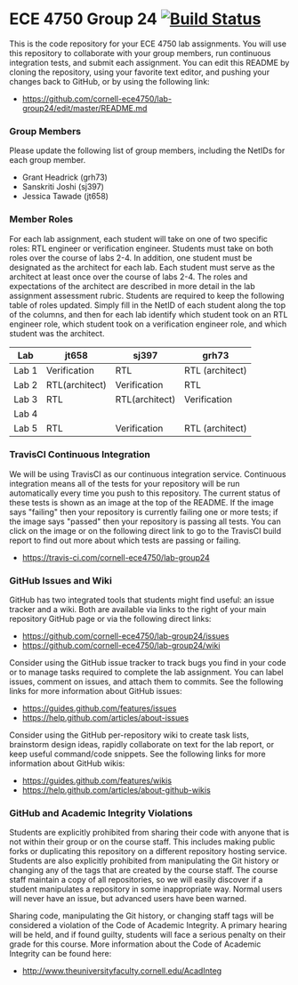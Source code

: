 
ECE 4750 Group 24 [![Build Status](https://travis-ci.com/cornell-ece4750/lab-group24.svg?token=sPjK7gKr2Tfez5Vg3KVJ&branch=master)](https://travis-ci.com/cornell-ece4750/lab-group24)
==========================================================================

This is the code repository for your ECE 4750 lab assignments. You will
use this repository to collaborate with your group members, run
continuous integration tests, and submit each assignment. You can edit
this README by cloning the repository, using your favorite text editor,
and pushing your changes back to GitHub, or by using the following link:

 * https://github.com/cornell-ece4750/lab-group24/edit/master/README.md

### Group Members

Please update the following list of group members, including the NetIDs
for each group member.

 * Grant Headrick (grh73)
 * Sanskriti Joshi (sj397)
 * Jessica Tawade (jt658)

### Member Roles

For each lab assignment, each student will take on one of two specific
roles: RTL engineer or verification engineer. Students must take on both
roles over the course of labs 2-4. In addition, one student must be
designated as the architect for each lab. Each student must serve as the
architect at least once over the course of labs 2-4. The roles and
expectations of the architect are described in more detail in the lab
assignment assessment rubric. Students are required to keep the following
table of roles updated. Simply fill in the NetID of each student along
the top of the columns, and then for each lab identify which student took
on an RTL engineer role, which student took on a verification engineer
role, and which student was the architect.

 Lab   | jt658        | sj397        | grh73
 ------|--------------|--------------|--------------
 Lab 1 | Verification | RTL          | RTL (architect)
 Lab 2 |RTL(architect)| Verification | RTL
 Lab 3 |      RTL     |RTL(architect)| Verification
 Lab 4 |              |              |
 Lab 5 |     RTL      | Verification |RTL (architect)

### TravisCI Continuous Integration

We will be using TravisCI as our continuous integration service.
Continuous integration means all of the tests for your repository will be
run automatically every time you push to this repository. The current
status of these tests is shown as an image at the top of the README. If
the image says "failing" then your repository is currently failing one or
more tests; if the image says "passed" then your repository is passing
all tests. You can click on the image or on the following direct link to
go to the TravisCI build report to find out more about which tests are
passing or failing.

 * https://travis-ci.com/cornell-ece4750/lab-group24

### GitHub Issues and Wiki

GitHub has two integrated tools that students might find useful: an issue
tracker and a wiki. Both are available via links to the right of your
main repository GitHub page or via the following direct links:

 * https://github.com/cornell-ece4750/lab-group24/issues
 * https://github.com/cornell-ece4750/lab-group24/wiki

Consider using the GitHub issue tracker to track bugs you find in your
code or to manage tasks required to complete the lab assignment. You can
label issues, comment on issues, and attach them to commits. See the
following links for more information about GitHub issues:

 * https://guides.github.com/features/issues
 * https://help.github.com/articles/about-issues

Consider using the GitHub per-repository wiki to create task lists,
brainstorm design ideas, rapidly collaborate on text for the lab report,
or keep useful command/code snippets. See the following links for more
information about GitHub wikis:

 * https://guides.github.com/features/wikis
 * https://help.github.com/articles/about-github-wikis

### GitHub and Academic Integrity Violations

Students are explicitly prohibited from sharing their code with anyone
that is not within their group or on the course staff. This includes
making public forks or duplicating this repository on a different
repository hosting service. Students are also explicitly prohibited from
manipulating the Git history or changing any of the tags that are created
by the course staff. The course staff maintain a copy of all
repositories, so we will easily discover if a student manipulates a
repository in some inappropriate way. Normal users will never have an
issue, but advanced users have been warned.

Sharing code, manipulating the Git history, or changing staff tags will
be considered a violation of the Code of Academic Integrity. A primary
hearing will be held, and if found guilty, students will face a serious
penalty on their grade for this course. More information about the Code
of Academic Integrity can be found here:

 * http://www.theuniversityfaculty.cornell.edu/AcadInteg
